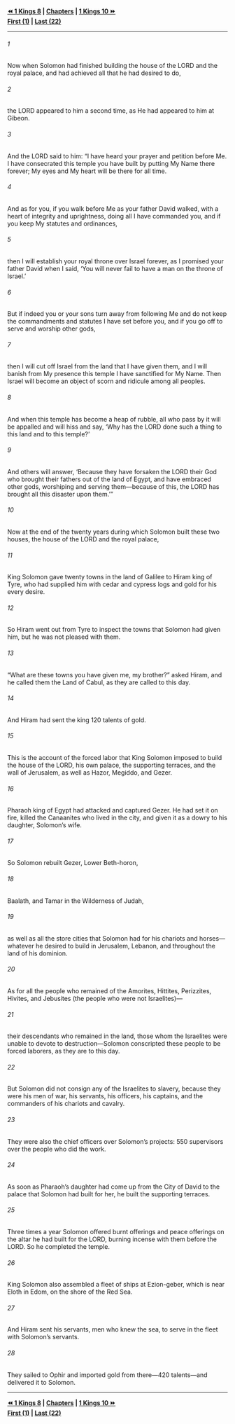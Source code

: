   
**[⏪ 1 Kings 8](./1%20Kings%208.md) | [Chapters](./_index.md) | [1 Kings 10 ⏩](./1%20Kings%2010.md)**  
**[First (1)](./1%20Kings%201.md) | [Last (22)](./1%20Kings%2022.md)**  
  
---  
  
###### 1  
Now when Solomon had finished building the house of the LORD and the royal palace, and had achieved all that he had desired to do,  
  
###### 2  
the LORD appeared to him a second time, as He had appeared to him at Gibeon.  
  
###### 3  
And the LORD said to him: “I have heard your prayer and petition before Me. I have consecrated this temple you have built by putting My Name there forever; My eyes and My heart will be there for all time.  
  
###### 4  
And as for you, if you walk before Me as your father David walked, with a heart of integrity and uprightness, doing all I have commanded you, and if you keep My statutes and ordinances,  
  
###### 5  
then I will establish your royal throne over Israel forever, as I promised your father David when I said, ‘You will never fail to have a man on the throne of Israel.’  
  
###### 6  
But if indeed you or your sons turn away from following Me and do not keep the commandments and statutes I have set before you, and if you go off to serve and worship other gods,  
  
###### 7  
then I will cut off Israel from the land that I have given them, and I will banish from My presence this temple I have sanctified for My Name. Then Israel will become an object of scorn and ridicule among all peoples.  
  
###### 8  
And when this temple has become a heap of rubble, all who pass by it will be appalled and will hiss and say, ‘Why has the LORD done such a thing to this land and to this temple?’  
  
###### 9  
And others will answer, ‘Because they have forsaken the LORD their God who brought their fathers out of the land of Egypt, and have embraced other gods, worshiping and serving them—because of this, the LORD has brought all this disaster upon them.’”  
  
###### 10  
Now at the end of the twenty years during which Solomon built these two houses, the house of the LORD and the royal palace,  
  
###### 11  
King Solomon gave twenty towns in the land of Galilee to Hiram king of Tyre, who had supplied him with cedar and cypress logs and gold for his every desire.  
  
###### 12  
So Hiram went out from Tyre to inspect the towns that Solomon had given him, but he was not pleased with them.  
  
###### 13  
“What are these towns you have given me, my brother?” asked Hiram, and he called them the Land of Cabul, as they are called to this day.  
  
###### 14  
And Hiram had sent the king 120 talents of gold.  
  
###### 15  
This is the account of the forced labor that King Solomon imposed to build the house of the LORD, his own palace, the supporting terraces, and the wall of Jerusalem, as well as Hazor, Megiddo, and Gezer.  
  
###### 16  
Pharaoh king of Egypt had attacked and captured Gezer. He had set it on fire, killed the Canaanites who lived in the city, and given it as a dowry to his daughter, Solomon’s wife.  
  
###### 17  
So Solomon rebuilt Gezer, Lower Beth-horon,  
  
###### 18  
Baalath, and Tamar in the Wilderness of Judah,  
  
###### 19  
as well as all the store cities that Solomon had for his chariots and horses—whatever he desired to build in Jerusalem, Lebanon, and throughout the land of his dominion.  
  
###### 20  
As for all the people who remained of the Amorites, Hittites, Perizzites, Hivites, and Jebusites (the people who were not Israelites)—  
  
###### 21  
their descendants who remained in the land, those whom the Israelites were unable to devote to destruction—Solomon conscripted these people to be forced laborers, as they are to this day.  
  
###### 22  
But Solomon did not consign any of the Israelites to slavery, because they were his men of war, his servants, his officers, his captains, and the commanders of his chariots and cavalry.  
  
###### 23  
They were also the chief officers over Solomon’s projects: 550 supervisors over the people who did the work.  
  
###### 24  
As soon as Pharaoh’s daughter had come up from the City of David to the palace that Solomon had built for her, he built the supporting terraces.  
  
###### 25  
Three times a year Solomon offered burnt offerings and peace offerings on the altar he had built for the LORD, burning incense with them before the LORD. So he completed the temple.  
  
###### 26  
King Solomon also assembled a fleet of ships at Ezion-geber, which is near Eloth in Edom, on the shore of the Red Sea.  
  
###### 27  
And Hiram sent his servants, men who knew the sea, to serve in the fleet with Solomon’s servants.  
  
###### 28  
They sailed to Ophir and imported gold from there—420 talents—and delivered it to Solomon.  
  
  
---  
  
**[⏪ 1 Kings 8](./1%20Kings%208.md) | [Chapters](./_index.md) | [1 Kings 10 ⏩](./1%20Kings%2010.md)**  
**[First (1)](./1%20Kings%201.md) | [Last (22)](./1%20Kings%2022.md)**  
  
